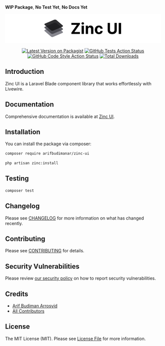 **WIP Package**, **No Test Yet**, **No Docs Yet**

<p align="center"><img src="/art/logo.svg" alt="Logo Zinc UI"></p>

<p align="center">
    <a href="https://packagist.org/packages/arifbudimanar/zinc-ui"><img src="https://img.shields.io/packagist/v/arifbudimanar/zinc-ui.svg?style=flat-square" alt="Latest Version on Packagist"></a>
    <a href="https://packagist.org/packages/arifbudimanar/zinc-ui"><img src="https://img.shields.io/github/actions/workflow/status/arifbudimanar/zinc-ui/run-tests.yml?branch=main&label=tests&style=flat-square" alt="GitHub Tests Action Status"></a>
    <a href="https://packagist.org/packages/arifbudimanar/zinc-ui"><img src="https://img.shields.io/github/actions/workflow/status/arifbudimanar/zinc-ui/fix-php-code-style-issues.yml?branch=main&label=code%20style&style=flat-square" alt="GitHub Code Style Action Status"></a>
    <a href="https://packagist.org/packages/arifbudimanar/zinc-ui"><img src="https://img.shields.io/packagist/dt/arifbudimanar/zinc-ui.svg?style=flat-square" alt="Total Downloads"></a>
</p>

## Introduction

Zinc UI is a Laravel Blade component library that works effortlessly with Livewire.

## Documentation

Comprehensive documentation is available at [Zinc UI](https://zinc-ui.arifcode.dev/doc).

## Installation

You can install the package via composer:

```bash
composer require arifbudimanar/zinc-ui
```

```bash
php artisan zinc:install
```

## Testing

```bash
composer test
```

## Changelog

Please see [CHANGELOG](CHANGELOG.md) for more information on what has changed recently.

## Contributing

Please see [CONTRIBUTING](CONTRIBUTING.md) for details.

## Security Vulnerabilities

Please review [our security policy](../../security/policy) on how to report security vulnerabilities.

## Credits

-   [Arif Budiman Arrosyid](https://github.com/arifbudimanar)
-   [All Contributors](../../contributors)

## License

The MIT License (MIT). Please see [License File](LICENSE.md) for more information.

